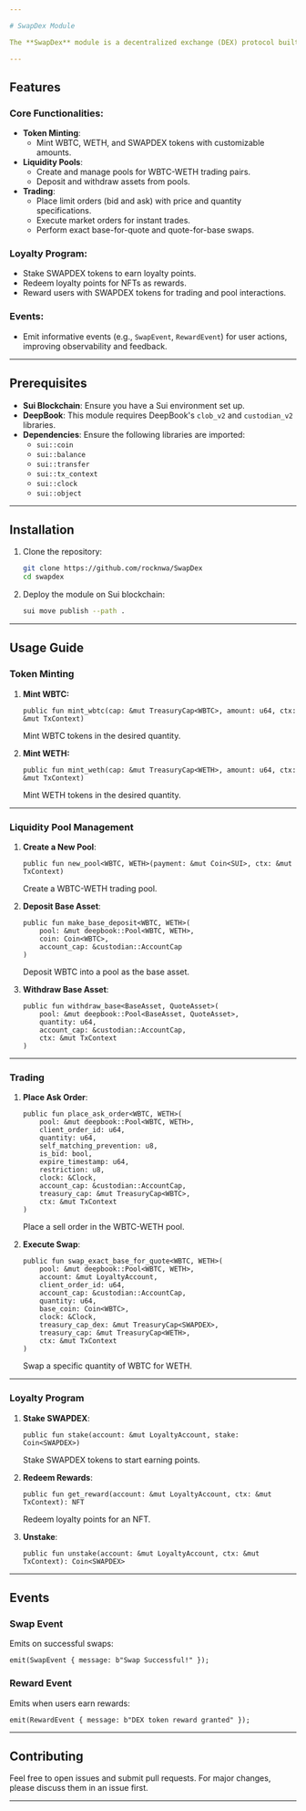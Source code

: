 ```yaml
---

# SwapDex Module

The **SwapDex** module is a decentralized exchange (DEX) protocol built on the Sui blockchain. It supports token swaps, liquidity provision, staking, and loyalty rewards through a highly modular and scalable design. The module integrates **DeepBook**'s central limit order book (CLOB) functionality and incorporates loyalty incentives to enhance user engagement.

---
```


## Features

### Core Functionalities:
- **Token Minting**:
  - Mint WBTC, WETH, and SWAPDEX tokens with customizable amounts.
- **Liquidity Pools**:
  - Create and manage pools for WBTC-WETH trading pairs.
  - Deposit and withdraw assets from pools.
- **Trading**:
  - Place limit orders (bid and ask) with price and quantity specifications.
  - Execute market orders for instant trades.
  - Perform exact base-for-quote and quote-for-base swaps.

### Loyalty Program:
- Stake SWAPDEX tokens to earn loyalty points.
- Redeem loyalty points for NFTs as rewards.
- Reward users with SWAPDEX tokens for trading and pool interactions.

### Events:
- Emit informative events (e.g., `SwapEvent`, `RewardEvent`) for user actions, improving observability and feedback.

---

## Prerequisites

- **Sui Blockchain**: Ensure you have a Sui environment set up.
- **DeepBook**: This module requires DeepBook's `clob_v2` and `custodian_v2` libraries.
- **Dependencies**: Ensure the following libraries are imported:
  - `sui::coin`
  - `sui::balance`
  - `sui::transfer`
  - `sui::tx_context`
  - `sui::clock`
  - `sui::object`

---

## Installation

1. Clone the repository:
   ```bash
   git clone https://github.com/rocknwa/SwapDex
   cd swapdex
   ```
2. Deploy the module on Sui blockchain:
   ```bash
   sui move publish --path .
   ```

---

## Usage Guide

### Token Minting
1. **Mint WBTC:**
   ```move
   public fun mint_wbtc(cap: &mut TreasuryCap<WBTC>, amount: u64, ctx: &mut TxContext)
   ```
   Mint WBTC tokens in the desired quantity.

2. **Mint WETH:**
   ```move
   public fun mint_weth(cap: &mut TreasuryCap<WETH>, amount: u64, ctx: &mut TxContext)
   ```
   Mint WETH tokens in the desired quantity.

---

### Liquidity Pool Management

1. **Create a New Pool**:
   ```move
   public fun new_pool<WBTC, WETH>(payment: &mut Coin<SUI>, ctx: &mut TxContext)
   ```
   Create a WBTC-WETH trading pool.

2. **Deposit Base Asset**:
   ```move
   public fun make_base_deposit<WBTC, WETH>(
       pool: &mut deepbook::Pool<WBTC, WETH>,
       coin: Coin<WBTC>,
       account_cap: &custodian::AccountCap
   )
   ```
   Deposit WBTC into a pool as the base asset.

3. **Withdraw Base Asset**:
   ```move
   public fun withdraw_base<BaseAsset, QuoteAsset>(
       pool: &mut deepbook::Pool<BaseAsset, QuoteAsset>,
       quantity: u64,
       account_cap: &custodian::AccountCap,
       ctx: &mut TxContext
   )
   ```

---

### Trading

1. **Place Ask Order**:
   ```move
   public fun place_ask_order<WBTC, WETH>(
       pool: &mut deepbook::Pool<WBTC, WETH>,
       client_order_id: u64,
       quantity: u64,
       self_matching_prevention: u8,
       is_bid: bool,
       expire_timestamp: u64,
       restriction: u8,
       clock: &Clock,
       account_cap: &custodian::AccountCap,
       treasury_cap: &mut TreasuryCap<WBTC>,
       ctx: &mut TxContext
   )
   ```
   Place a sell order in the WBTC-WETH pool.

2. **Execute Swap**:
   ```move
   public fun swap_exact_base_for_quote<WBTC, WETH>(
       pool: &mut deepbook::Pool<WBTC, WETH>,
       account: &mut LoyaltyAccount,
       client_order_id: u64,
       account_cap: &custodian::AccountCap,
       quantity: u64,
       base_coin: Coin<WBTC>,
       clock: &Clock,
       treasury_cap_dex: &mut TreasuryCap<SWAPDEX>,
       treasury_cap: &mut TreasuryCap<WETH>,
       ctx: &mut TxContext
   )
   ```
   Swap a specific quantity of WBTC for WETH.

---

### Loyalty Program

1. **Stake SWAPDEX**:
   ```move
   public fun stake(account: &mut LoyaltyAccount, stake: Coin<SWAPDEX>)
   ```
   Stake SWAPDEX tokens to start earning points.

2. **Redeem Rewards**:
   ```move
   public fun get_reward(account: &mut LoyaltyAccount, ctx: &mut TxContext): NFT
   ```
   Redeem loyalty points for an NFT.

3. **Unstake**:
   ```move
   public fun unstake(account: &mut LoyaltyAccount, ctx: &mut TxContext): Coin<SWAPDEX>
   ```

---

## Events

### Swap Event
Emits on successful swaps:
```move
emit(SwapEvent { message: b"Swap Successful!" });
```

### Reward Event
Emits when users earn rewards:
```move
emit(RewardEvent { message: b"DEX token reward granted" });
```

---

## Contributing

Feel free to open issues and submit pull requests. For major changes, please discuss them in an issue first.

---
